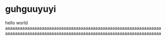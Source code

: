 # guhguuyuyi
hello world
aaaaaaaaaaaaaaaaaaaaaaaaaaaaaaaaaaaaaaaaaaaaaaaaaaaaaaaaaaaaaaaaaaaaaaaaaaaaaaaaaaaaaaaaaaaaaaaaaaaaaaaaaaaaaaaaaaaaaaaaaaaaaaaa